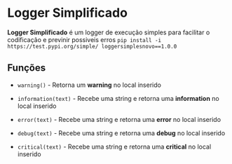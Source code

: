 # Logger Simplificado

**Logger Simplificado** é um logger de execução simples para
facilitar o codificação e previnir possiveis erros
`pip install -i https://test.pypi.org/simple/ loggersimplesnovo==1.0.0`

## Funções

* `warning()` - Retorna um **warning** no local inserido
 

* `information(text)` - Recebe uma string e retorna uma **information** no local inserido
 

* `error(text)` - Recebe uma string e retorna uma **error** no local inserido
 

* `debug(text)` - Recebe uma string e retorna uma **debug** no local inserido
 

* `critical(text)` - Recebe uma string e retorna uma **critical** no local inserido
 